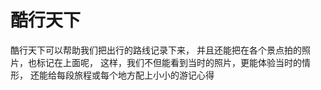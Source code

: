 # 酷行天下

酷行天下可以帮助我们把出行的路线记录下来，
并且还能把在各个景点拍的照片，也标记在上面呢，
这样，我们不但能看到当时的照片，更能体验当时的情形，
还能给每段旅程或每个地方配上小小的游记心得
